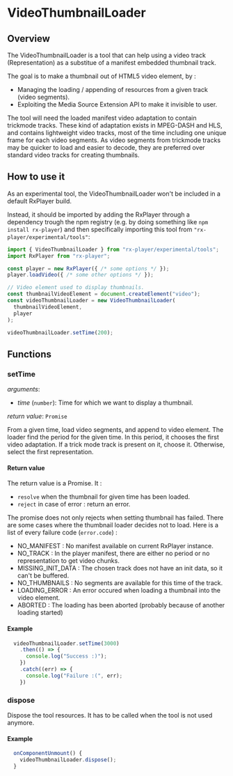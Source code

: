 # VideoThumbnailLoader #########################################################


## Overview ####################################################################

The VideoThumbnailLoader is a tool that can help using a video track
(Representation) as a substitue of a manifest embedded thumbnail track.

The goal is to make a thumbnail out of HTML5 video element, by :
- Managing the loading / appending of resources from a given track
(video segments).
- Exploiting the Media Source Extension API to make it invisible to user.

The tool will need the loaded manifest video adaptation to contain trickmode
tracks. These kind of adaptation exists in MPEG-DASH and HLS, and contains
lightweight video tracks, most of the time including one unique frame for each
video segments. As video segments from trickmode tracks may be quicker to load
and easier to decode, they are preferred over standard video tracks for creating
thumbnails.

## How to use it ###############################################################


As an experimental tool, the VideoThumbnailLoader won't be included in a
default RxPlayer build.

Instead, it should be imported by adding the RxPlayer through a dependency
trough the npm registry (e.g. by doing something like ``npm install
rx-player``) and then specifically importing this tool from
``"rx-player/experimental/tools"``:

```js
import { VideoThumbnailLoader } from "rx-player/experimental/tools";
import RxPlayer from "rx-player";

const player = new RxPlayer({ /* some options */ });
player.loadVideo({ /* some other options */ });

// Video element used to display thumbnails.
const thumbnailVideoElement = document.createElement("video");
const videoThumbnailLoader = new VideoThumbnailLoader(
  thumbnailVideoElement,
  player
);

videoThumbnailLoader.setTime(200);
```

## Functions ###################################################################


### setTime ####################################################################

_arguments_:

  - _time_ (``number``): Time for which we want to display a thumbnail.

_return value_: ``Promise``

From a given time, load video segments, and append to video element.
The loader find the period for the given time. In this period, it chooses
the first video adaptation. If a trick mode track is present on it, choose it.
Otherwise, select the first representation.

#### Return value

The return value is a Promise.
It :
- ``resolve`` when the thumbnail for given time has been loaded.
- ``reject`` in case of error : return an error.

The promise does not only rejects when setting thumbnail has failed. There are
some cases where the thumbnail loader decides not to load. Here is a list of
every failure code (``error.code``) :
- NO_MANIFEST : No manifest available on current RxPlayer instance.
- NO_TRACK : In the player manifest, there are either no period or no
             representation to get video chunks.
- MISSING_INIT_DATA : The chosen track does not have an init data, so it can't
                      be buffered.
- NO_THUMBNAILS : No segments are available for this time of the track.
- LOADING_ERROR : An error occured when loading a thumbnail into the video
                  element.
- ABORTED : The loading has been aborted (probably because of another loading
            started)

#### Example

```js
  videoThumbnailLoader.setTime(3000)
    .then(() => {
      console.log("Success :)");
    })
    .catch((err) => {
      console.log("Failure :(", err);
    })
```

### dispose ###################################################################

Dispose the tool resources. It has to be called when the tool is not used
anymore.

#### Example

```js
  onComponentUnmount() {
    videoThumbnailLoader.dispose();
  }
```

